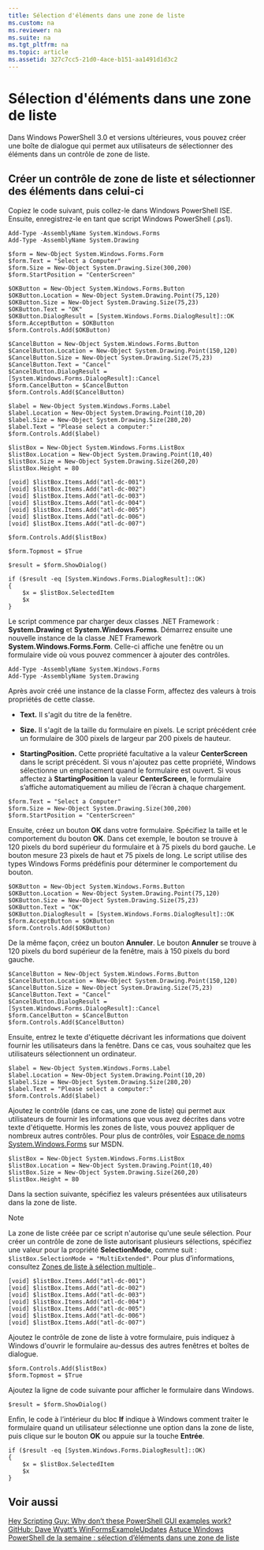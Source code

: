 ```yaml
---
title: Sélection d'éléments dans une zone de liste
ms.custom: na
ms.reviewer: na
ms.suite: na
ms.tgt_pltfrm: na
ms.topic: article
ms.assetid: 327c7cc5-21d0-4ace-b151-aa1491d1d3c2
---
```

# Sélection d'éléments dans une zone de liste
Dans Windows PowerShell 3.0 et versions ultérieures, vous pouvez créer une boîte de dialogue qui permet aux utilisateurs de sélectionner des éléments dans un contrôle de zone de liste.

## Créer un contrôle de zone de liste et sélectionner des éléments dans celui-ci
Copiez le code suivant, puis collez-le dans Windows PowerShell ISE. Ensuite, enregistrez-le en tant que script Windows PowerShell (.ps1).

```
Add-Type -AssemblyName System.Windows.Forms
Add-Type -AssemblyName System.Drawing

$form = New-Object System.Windows.Forms.Form 
$form.Text = "Select a Computer"
$form.Size = New-Object System.Drawing.Size(300,200) 
$form.StartPosition = "CenterScreen"

$OKButton = New-Object System.Windows.Forms.Button
$OKButton.Location = New-Object System.Drawing.Point(75,120)
$OKButton.Size = New-Object System.Drawing.Size(75,23)
$OKButton.Text = "OK"
$OKButton.DialogResult = [System.Windows.Forms.DialogResult]::OK
$form.AcceptButton = $OKButton
$form.Controls.Add($OKButton)

$CancelButton = New-Object System.Windows.Forms.Button
$CancelButton.Location = New-Object System.Drawing.Point(150,120)
$CancelButton.Size = New-Object System.Drawing.Size(75,23)
$CancelButton.Text = "Cancel"
$CancelButton.DialogResult = [System.Windows.Forms.DialogResult]::Cancel
$form.CancelButton = $CancelButton
$form.Controls.Add($CancelButton)

$label = New-Object System.Windows.Forms.Label
$label.Location = New-Object System.Drawing.Point(10,20) 
$label.Size = New-Object System.Drawing.Size(280,20) 
$label.Text = "Please select a computer:"
$form.Controls.Add($label) 

$listBox = New-Object System.Windows.Forms.ListBox 
$listBox.Location = New-Object System.Drawing.Point(10,40) 
$listBox.Size = New-Object System.Drawing.Size(260,20) 
$listBox.Height = 80

[void] $listBox.Items.Add("atl-dc-001")
[void] $listBox.Items.Add("atl-dc-002")
[void] $listBox.Items.Add("atl-dc-003")
[void] $listBox.Items.Add("atl-dc-004")
[void] $listBox.Items.Add("atl-dc-005")
[void] $listBox.Items.Add("atl-dc-006")
[void] $listBox.Items.Add("atl-dc-007")

$form.Controls.Add($listBox) 

$form.Topmost = $True

$result = $form.ShowDialog()

if ($result -eq [System.Windows.Forms.DialogResult]::OK)
{
    $x = $listBox.SelectedItem
    $x
}
```

Le script commence par charger deux classes .NET Framework : **System.Drawing** et **System.Windows.Forms**. Démarrez ensuite une nouvelle instance de la classe .NET Framework **System.Windows.Forms.Form**. Celle-ci affiche une fenêtre ou un formulaire vide où vous pouvez commencer à ajouter des contrôles.

```
Add-Type -AssemblyName System.Windows.Forms
Add-Type -AssemblyName System.Drawing
```

Après avoir créé une instance de la classe Form, affectez des valeurs à trois propriétés de cette classe.

-   **Text.** Il s'agit du titre de la fenêtre.

-   **Size.** Il s'agit de la taille du formulaire en pixels. Le script précédent crée un formulaire de 300 pixels de largeur par 200 pixels de hauteur.

-   **StartingPosition.** Cette propriété facultative a la valeur **CenterScreen** dans le script précédent. Si vous n'ajoutez pas cette propriété, Windows sélectionne un emplacement quand le formulaire est ouvert. Si vous affectez à **StartingPosition** la valeur **CenterScreen**, le formulaire s’affiche automatiquement au milieu de l’écran à chaque chargement.

```
$form.Text = "Select a Computer"
$form.Size = New-Object System.Drawing.Size(300,200) 
$form.StartPosition = "CenterScreen"
```

Ensuite, créez un bouton **OK** dans votre formulaire. Spécifiez la taille et le comportement du bouton **OK**. Dans cet exemple, le bouton se trouve à 120 pixels du bord supérieur du formulaire et à 75 pixels du bord gauche. Le bouton mesure 23 pixels de haut et 75 pixels de long. Le script utilise des types Windows Forms prédéfinis pour déterminer le comportement du bouton.

```
$OKButton = New-Object System.Windows.Forms.Button
$OKButton.Location = New-Object System.Drawing.Point(75,120)
$OKButton.Size = New-Object System.Drawing.Size(75,23)
$OKButton.Text = "OK"
$OKButton.DialogResult = [System.Windows.Forms.DialogResult]::OK
$form.AcceptButton = $OKButton
$form.Controls.Add($OKButton)
```

De la même façon, créez un bouton **Annuler**. Le bouton **Annuler** se trouve à 120 pixels du bord supérieur de la fenêtre, mais à 150 pixels du bord gauche.

```
$CancelButton = New-Object System.Windows.Forms.Button
$CancelButton.Location = New-Object System.Drawing.Point(150,120)
$CancelButton.Size = New-Object System.Drawing.Size(75,23)
$CancelButton.Text = "Cancel"
$CancelButton.DialogResult = [System.Windows.Forms.DialogResult]::Cancel
$form.CancelButton = $CancelButton
$form.Controls.Add($CancelButton)
```

Ensuite, entrez le texte d'étiquette décrivant les informations que doivent fournir les utilisateurs dans la fenêtre. Dans ce cas, vous souhaitez que les utilisateurs sélectionnent un ordinateur.

```
$label = New-Object System.Windows.Forms.Label
$label.Location = New-Object System.Drawing.Point(10,20) 
$label.Size = New-Object System.Drawing.Size(280,20) 
$label.Text = "Please select a computer:"
$form.Controls.Add($label)
```

Ajoutez le contrôle (dans ce cas, une zone de liste) qui permet aux utilisateurs de fournir les informations que vous avez décrites dans votre texte d'étiquette. Hormis les zones de liste, vous pouvez appliquer de nombreux autres contrôles. Pour plus de contrôles, voir [Espace de noms System.Windows.Forms](http://msdn.microsoft.com/library/k50ex0x9(v=vs.110).aspx) sur MSDN.

```
$listBox = New-Object System.Windows.Forms.ListBox 
$listBox.Location = New-Object System.Drawing.Point(10,40) 
$listBox.Size = New-Object System.Drawing.Size(260,20) 
$listBox.Height = 80
```

Dans la section suivante, spécifiez les valeurs présentées aux utilisateurs dans la zone de liste.

> [!NOTE]
> La zone de liste créée par ce script n'autorise qu'une seule sélection. Pour créer un contrôle de zone de liste autorisant plusieurs sélections, spécifiez une valeur pour la propriété **SelectionMode**, comme suit : `$listBox.SelectionMode = "MultiExtended"`. Pour plus d’informations, consultez [Zones de liste à sélection multiple](Multiple-selection-List-Boxes.md)..

```
[void] $listBox.Items.Add("atl-dc-001")
[void] $listBox.Items.Add("atl-dc-002")
[void] $listBox.Items.Add("atl-dc-003")
[void] $listBox.Items.Add("atl-dc-004")
[void] $listBox.Items.Add("atl-dc-005")
[void] $listBox.Items.Add("atl-dc-006")
[void] $listBox.Items.Add("atl-dc-007")
```

Ajoutez le contrôle de zone de liste à votre formulaire, puis indiquez à Windows d'ouvrir le formulaire au-dessus des autres fenêtres et boîtes de dialogue.

```
$form.Controls.Add($listBox) 
$form.Topmost = $True
```

Ajoutez la ligne de code suivante pour afficher le formulaire dans Windows.

```
$result = $form.ShowDialog()
```

Enfin, le code à l’intérieur du bloc **If** indique à Windows comment traiter le formulaire quand un utilisateur sélectionne une option dans la zone de liste, puis clique sur le bouton **OK** ou appuie sur la touche **Entrée**.

```
if ($result -eq [System.Windows.Forms.DialogResult]::OK)
{
    $x = $listBox.SelectedItem
    $x
}
```

## Voir aussi
[Hey Scripting Guy:  Why don’t these PowerShell GUI examples work?](http://go.microsoft.com/fwlink/?LinkId=506644)
[GitHub: Dave Wyatt’s WinFormsExampleUpdates](https://github.com/dlwyatt/WinFormsExampleUpdates)
[Astuce Windows PowerShell de la semaine : sélection d’éléments dans une zone de liste](http://technet.microsoft.com/library/ff730949.aspx)



<!--HONumber=May16_HO2-->


